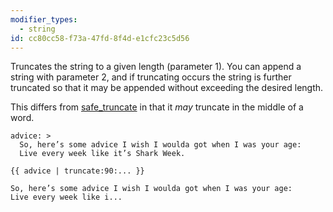 ```yaml
---
modifier_types:
  - string
id: cc80cc58-f73a-47fd-8f4d-e1cfc23c5d56
---
```

Truncates the string to a given length (parameter 1). You can append a string with parameter 2, and if truncating occurs the string is further truncated so that it may be appended without exceeding the desired length.

This differs from [safe_truncate][safe_truncate] in that it _may_ truncate in the middle of a word.

```.language-yaml
advice: >
  So, here’s some advice I wish I woulda got when I was your age:
  Live every week like it’s Shark Week.
```

```
{{ advice | truncate:90:... }}
```

```.language-output
So, here’s some advice I wish I woulda got when I was your age:
Live every week like i...
```

[safe_truncate]: /modifiers/safe_truncate
